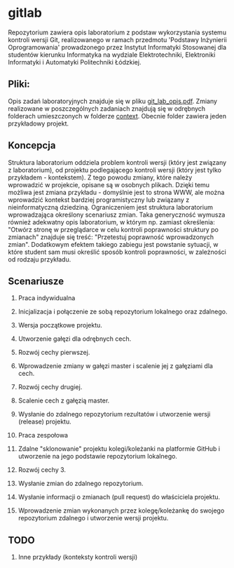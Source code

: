 gitlab
============

Repozytorium zawiera opis laboratorium z podstaw wykorzystania systemu kontroli wersji Git, realizowanego w ramach przedmotu 'Podstawy Inżynierii Oprogramowania' prowadzonego przez Instytut Informatyki Stosowanej dla studentów kierunku Informatyka na wydziale Elektrotechniki, Elektroniki Informatyki i Automatyki Politechniki Łódzkiej.

Pliki:
----------------
Opis zadań laboratoryjnych znajduje się w pliku [git_lab_opis.pdf](https://github.com/radamus/gitlab/blob/master/git_lab_opis.pdf?raw=true).
Zmiany realizowane w poszczególnych zadaniach znajdują się w odrębnych folderach umieszczonych w folderze [context](https://github.com/radamus/gitlab/tree/master/context). Obecnie folder zawiera jeden przykładowy projekt.

Koncepcja
-----------------
Struktura laboratorium oddziela problem kontroli wersji (który jest związany z laboratorium), od projektu podlegającego kontroli wersji (który jest tylko przykładem - kontekstem). Z tego powodu zmiany, które należy wprowadzić w projekcie, opisane są w osobnych plikach. Dzięki temu możliwa jest zmiana przykładu - domyślnie jest to strona WWW, ale można wprowadzić kontekst bardziej programistyczny lub związany z nieinformatyczną dziedziną. Ograniczeniem jest struktura laboratorium wprowadzająca określony scenariusz zmian.
Taka generyczność wymusza również adekwatny opis laboratorium, w którym np. zamiast określenia: "Otwórz stronę w przeglądarce w celu kontroli poprawności struktury po zmianach" znajduje się treść: "Przetestuj poprawność wprowadzonych zmian". Dodatkowym efektem takiego zabiegu jest powstanie sytuacji, w które student sam musi określić sposób kontroli poprawności, w zależności od rodzaju przykładu.


Scenariusze 
----------------
1. Praca indywidualna

  1. Inicjalizacja i połączenie ze sobą repozytorium lokalnego oraz zdalnego.
  2. Wersja początkowe projektu.
  3. Utworzenie gałęzi dla odrębnych cech.
  4. Rozwój cechy pierwszej.
  5. Wprowadzenie zmiany w gałęzi master i scalenie jej z gałęziami dla cech.
  6. Rozwój cechy drugiej.
  7. Scalenie cech z gałęzią master.
  8. Wysłanie do zdalnego repozytorium rezultatów i utworzenie wersji (release) projektu.

2. Praca zespołowa 

  1. Zdalne "sklonowanie" projektu kolegi/koleżanki na platformie GitHub i utworzenie na jego podstawie repozytorium lokalnego.
  2. Rozwój cechy 3.
  3. Wysłanie zmian do zdalnego repozytorium.
  4. Wysłanie informacji o zmianach (pull request) do właściciela projektu.
  5. Wprowadzenie zmian wykonanych przez kolegę/koleżankę do swojego repozytorium zdalnego i utworzenie wersji projektu.

TODO
--------------
1. Inne przykłady (konteksty kontroli wersji)
